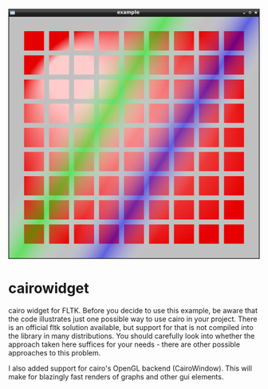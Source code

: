 ![screenshot.png](screenshot.png?raw=true)
# cairowidget
cairo widget for FLTK. Before you decide to use this example, be aware that the code illustrates just one possible way to use cairo in your project. There is an official fltk solution available, but support for that is not compiled into the library in many distributions. You should carefully look into whether the approach taken here suffices for your needs - there are other possible approaches to this problem.

I also added support for cairo's OpenGL backend (CairoWindow). This will make for blazingly fast renders of graphs and other gui elements.
